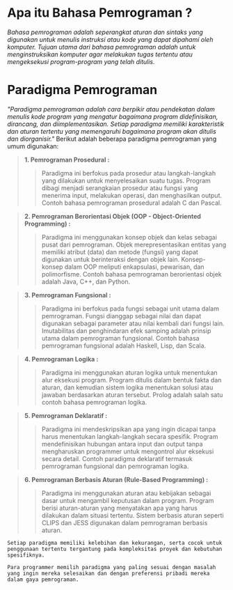 # Apa itu Bahasa Pemrograman ?
_Bahasa pemrograman adalah seperangkat aturan dan sintaks yang digunakan untuk menulis instruksi atau kode yang dapat dipahami oleh komputer. Tujuan utama dari bahasa pemrograman adalah untuk menginstruksikan komputer agar melakukan tugas tertentu atau mengeksekusi program-program yang telah ditulis._

# Paradigma Pemrograman
_"Paradigma pemrograman adalah cara berpikir atau pendekatan dalam menulis kode program yang mengatur bagaimana program didefinisikan, dirancang, dan diimplementasikan. Setiap paradigma memiliki karakteristik dan aturan tertentu yang memengaruhi bagaimana program akan ditulis dan diorganisir."_ Berikut adalah beberapa paradigma pemrograman yang umum digunakan:

> **1. Pemrograman Prosedural :**
>> Paradigma ini berfokus pada prosedur atau langkah-langkah yang dilakukan untuk menyelesaikan suatu tugas.
>> Program dibagi menjadi serangkaian prosedur atau fungsi yang menerima input, melakukan operasi, dan menghasilkan output.
>> Contoh bahasa pemrograman prosedural adalah C dan Pascal.

> **2. Pemrograman Berorientasi Objek (OOP - Object-Oriented Programming) :**
>> Paradigma ini menggunakan konsep objek dan kelas sebagai pusat dari pemrograman. Objek merepresentasikan entitas yang memiliki atribut (data) dan metode (fungsi) yang dapat digunakan untuk berinteraksi dengan objek lain.
>> Konsep-konsep dalam OOP meliputi enkapsulasi, pewarisan, dan polimorfisme.
>> Contoh bahasa pemrograman berorientasi objek adalah Java, C++, dan Python.

> **3. Pemrograman Fungsional :**
>> Paradigma ini berfokus pada fungsi sebagai unit utama dalam pemrograman.
>> Fungsi dianggap sebagai nilai dan dapat digunakan sebagai parameter atau nilai kembali dari fungsi lain.
>> Imutabilitas dan penghindaran efek samping adalah prinsip utama dalam pemrograman fungsional.
>> Contoh bahasa pemrograman fungsional adalah Haskell, Lisp, dan Scala.

> **4. Pemrograman Logika :**
>> Paradigma ini menggunakan aturan logika untuk menentukan alur eksekusi program.
>> Program ditulis dalam bentuk fakta dan aturan, dan kemudian sistem logika menentukan solusi atau jawaban berdasarkan aturan tersebut.
>> Prolog adalah salah satu contoh bahasa pemrograman logika.

> **5. Pemrograman Deklaratif :**
>> Paradigma ini mendeskripsikan apa yang ingin dicapai tanpa harus menentukan langkah-langkah secara spesifik.
>> Program mendefinisikan hubungan antara input dan output tanpa mengharuskan programmer untuk mengontrol alur eksekusi secara detail.
>> Contoh paradigma deklaratif termasuk pemrograman fungsional dan pemrograman logika.

> **6. Pemrograman Berbasis Aturan (Rule-Based Programming) :**
>> Paradigma ini menggunakan aturan atau kebijakan sebagai dasar untuk mengambil keputusan dalam program.
>> Program berisi aturan-aturan yang menyatakan apa yang harus dilakukan dalam situasi tertentu.
>> Sistem berbasis aturan seperti CLIPS dan JESS digunakan dalam pemrograman berbasis aturan.

```
Setiap paradigma memiliki kelebihan dan kekurangan, serta cocok untuk penggunaan tertentu tergantung pada kompleksitas proyek dan kebutuhan spesifiknya.

Para programmer memilih paradigma yang paling sesuai dengan masalah yang ingin mereka selesaikan dan dengan preferensi pribadi mereka dalam gaya pemrograman.
```